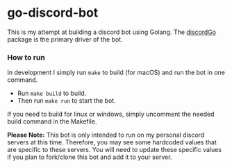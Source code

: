 # go-discord-bot
This is my attempt at building a discord bot using Golang. The [discordGo](https://github.com/bwmarrin/discordgo) package is the primary driver of the bot.

### How to run
In development I simply run `make` to build (for macOS) and run the bot in one command. 

- Run `make build` to build.
- Then run `make run` to start the bot.

If you need to build for linux or windows, simply uncomment the needed build command in the Makefile.

**Please Note:**
This bot is only intended to run on my personal discord servers at this time. Therefore, you may see some hardcoded values that are specific to these servers. You will need to update these specific values if you plan to fork/clone this bot and add it to your server.
